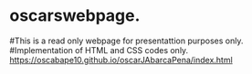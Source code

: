 # oscarswebpage.
#This is a read only webpage for presentattion purposes only.
#Implementation of HTML and CSS codes only.
https://oscabape10.github.io/oscarJAbarcaPena/index.html
